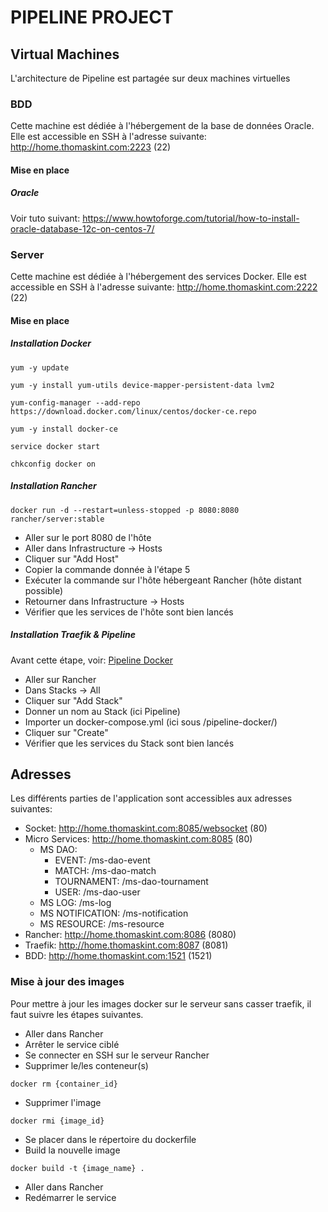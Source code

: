 # PIPELINE PROJECT

## Virtual Machines

L'architecture de Pipeline est partagée sur deux machines virtuelles

### BDD

Cette machine est dédiée à l'hébergement de la base de données Oracle. Elle est accessible en SSH à l'adresse suivante:
http://home.thomaskint.com:2223 (22)

#### Mise en place

##### Oracle

Voir tuto suivant:
https://www.howtoforge.com/tutorial/how-to-install-oracle-database-12c-on-centos-7/

### Server

Cette machine est dédiée à l'hébergement des services Docker. Elle est accessible en SSH à l'adresse suivante:
http://home.thomaskint.com:2222 (22)

#### Mise en place

##### Installation Docker

```
yum -y update

yum -y install yum-utils device-mapper-persistent-data lvm2

yum-config-manager --add-repo https://download.docker.com/linux/centos/docker-ce.repo

yum -y install docker-ce

service docker start

chkconfig docker on
```

##### Installation Rancher

```
docker run -d --restart=unless-stopped -p 8080:8080 rancher/server:stable
```

* Aller sur le port 8080 de l'hôte
* Aller dans Infrastructure -> Hosts
* Cliquer sur "Add Host"
* Copier la commande donnée à l'étape 5
* Exécuter la commande sur l'hôte hébergeant Rancher (hôte distant possible)
* Retourner dans Infrastructure -> Hosts
* Vérifier que les services de l'hôte sont bien lancés

##### Installation Traefik & Pipeline

Avant cette étape, voir:
[Pipeline Docker](https://github.com/tkint/Pipeline/tree/master/pipeline-docker#pipeline-docker)

* Aller sur Rancher
* Dans Stacks -> All
* Cliquer sur "Add Stack"
* Donner un nom au Stack (ici Pipeline)
* Importer un docker-compose.yml (ici sous /pipeline-docker/)
* Cliquer sur "Create"
* Vérifier que les services du Stack sont bien lancés

## Adresses

Les différents parties de l'application sont accessibles aux adresses suivantes:

* Socket: http://home.thomaskint.com:8085/websocket (80)
* Micro Services: http://home.thomaskint.com:8085 (80)
  * MS DAO:
    * EVENT: /ms-dao-event
    * MATCH: /ms-dao-match
    * TOURNAMENT: /ms-dao-tournament
    * USER: /ms-dao-user
  * MS LOG: /ms-log
  * MS NOTIFICATION: /ms-notification
  * MS RESOURCE: /ms-resource
* Rancher: http://home.thomaskint.com:8086 (8080)
* Traefik: http://home.thomaskint.com:8087 (8081)
* BDD: http://home.thomaskint.com:1521 (1521)

### Mise à jour des images

Pour mettre à jour les images docker sur le serveur sans casser traefik, il faut suivre les étapes suivantes.

* Aller dans Rancher
* Arrêter le service ciblé
* Se connecter en SSH sur le serveur Rancher
* Supprimer le/les conteneur(s)
```
docker rm {container_id}
```
* Supprimer l'image
```
docker rmi {image_id}
```
* Se placer dans le répertoire du dockerfile
* Build la nouvelle image
```
docker build -t {image_name} .
```
* Aller dans Rancher
* Redémarrer le service
